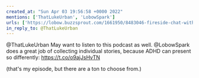 ```yaml
---
created_at: "Sun Apr 03 19:56:58 +0000 2022"
mentions: ['ThatLukeUrban', 'LobowSpark']
urls: ['https://lobow.buzzsprout.com/1661950/8483046-fireside-chat-with-leo-guinan']
in_reply_to: @ThatLukeUrban
---
```


@ThatLukeUrban May want to listen to this podcast as well. @LobowSpark does a great job of collecting individual stories, because ADHD can present so differently: https://t.co/o9ajJsHvTN

(that's my episode, but there are a ton to choose from.)